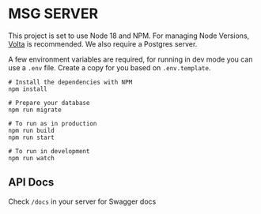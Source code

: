 # MSG SERVER

This project is set to use Node 18 and NPM. For managing Node Versions, [Volta](https://volta.sh/) is recommended. We also require a Postgres server.

A few environment variables are required, for running in dev mode you can use a `.env` file. Create a copy for you based on `.env.template`.

```
# Install the dependencies with NPM
npm install

# Prepare your database
npm run migrate

# To run as in production
npm run build
npm run start

# To run in development
npm run watch
```

## API Docs

Check `/docs` in your server for Swagger docs
